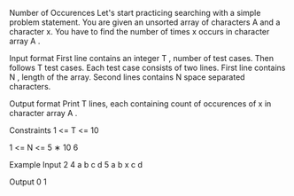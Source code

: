 Number of Occurences
Let's start practicing searching with a simple problem statement. You are given an unsorted array of characters 
A
 and a character x. You have to find the number of times x occurs in character array 
A
.

Input format
First line contains an integer 
T
, number of test cases. Then follows 
T
 test cases. Each test case consists of two lines. 
First line contains 
N
, length of the array.
Second lines contains 
N
 space separated characters.

Output format
Print 
T
 lines, each containing count of occurences of x in character array 
A
.

Constraints
1
<=
T
<=
10

1
<=
N
<=
5
∗
10
6

Example
Input
2
4
a b c d
5
a b x c d

Output
0
1

